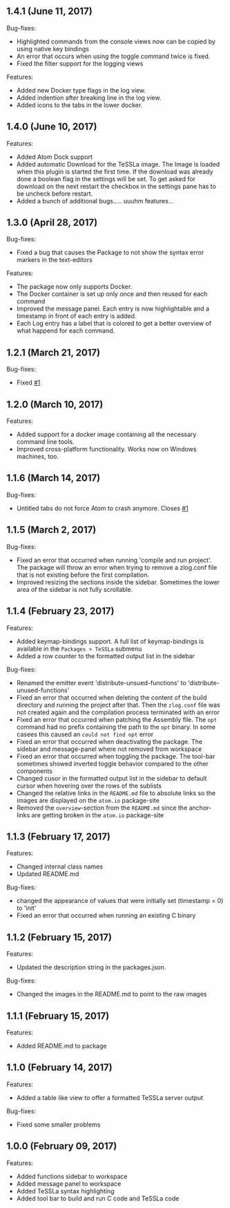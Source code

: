 ## 1.4.1 (June 11, 2017)
Bug-fixes:
  - Highlighted commands from the console views now can be copied by using native key bindings
  - An error that occurs when using the toggle command twice is fixed.
  - Fixed the filter support for the logging views

Features:
  - Added new Docker type flags in the log view.
  - Added indention after breaking line in the log view.
  - Added icons to the tabs in the lower docker.

## 1.4.0 (June 10, 2017)
Features:
  - Added Atom Dock support
  - Added automatic Download for the TeSSLa image. The Image is loaded when this plugin is started the first time.
    If the download was already done a boolean flag in the settings will be set. To get asked for download on the
    next restart the checkbox in the settings pane has to be uncheck before restart.
  - Added a bunch of additional bugs..... uuuhm features...

## 1.3.0 (April 28, 2017)
Bug-fixes:
  - Fixed a bug that causes the Package to not show the syntax error markers in the text-editors

Features:
  - The package now only supports Docker.
  - The Docker container is set up only once and then reused for each command
  - Improved the message panel. Each entry is now highlightable and a timestamp in front of each entry is added.
  - Each Log entry has a label that is colored to get a better overview of what happend for each command.

## 1.2.1 (March 21, 2017)
Bug-fixes:
  - Fixed [#1](https://github.com/malteschmitz/tessla-atom/issues/1)

## 1.2.0 (March 10, 2017)
Features:
  - Added support for a docker image containing all the necessary command line tools.
  - Improved cross-platform functionality. Works now on Windows machines, too.

## 1.1.6 (March 14, 2017)
Bug-fixes:
  - Untitled tabs do not force Atom to crash anymore. Closes [#1](https://github.com/dmlux/TeSSLa/issues/1)

## 1.1.5 (March 2, 2017)
Bug-fixes:
  - Fixed an error that occurred when running 'compile and run project'. The package will throw an error when trying to remove a zlog.conf file that is not existing before the first compilation.
  - Improved resizing the sections inside the sidebar. Sometimes the lower area of the sidebar is not fully scrollable.

## 1.1.4 (February 23, 2017)
Features:
  - Added keymap-bindings support. A full list of keymap-bindings is available in the `Packages > TeSSLa` submenu
  - Added a row counter to the formatted output list in the sidebar

Bug-fixes:
  - Renamed the emitter event 'distribute-unsued-functions' to 'distribute-unused-functions'
  - Fixed an error that occurred when deleting the content of the build directory and running the project after that. Then the `zlog.conf` file was not created again and the compilation process terminated with an error
  - Fixed an error that occurred when patching the Assembly file. The `opt` command had no prefix containing the path to the `opt` binary. In some casees this caused an `could not find opt` error
  - Fixed an error that occurred when deactivating the package. The sidebar and message-panel where not removed from workspace
  - Fixed an error that occurred when toggling the package. The tool-bar sometimes showed inverted toggle behavior compared to the other components
  - Changed cusor in the formatted output list in the sidebar to default cursor when hovering over the rows of the sublists
  - Changed the relative links in the `README.md` file to absolute links so the images are displayed on the `atom.io` package-site
  - Removed the `overview`-section from the `README.md` since the anchor-links are getting broken in the `atom.io` package-site

## 1.1.3 (February 17, 2017)
Features:
  - Changed internal class names
  - Updated README.md

Bug-fixes:
  - changed the appearance of values that were initially set (timestamp = 0) to 'init'
  - Fixed an error that occurred when running an existing C binary

## 1.1.2 (February 15, 2017)
Features:
  - Updated the description string in the packages.json.

Bug-fixes:
  - Changed the images in the README.md to point to the raw images

## 1.1.1 (February 15, 2017)
Features:
  - Added README.md to package

## 1.1.0 (February 14, 2017)
Features:
  - Added a table like view to offer a formatted TeSSLa server output

Bug-fixes:
  - Fixed some smaller problems

## 1.0.0 (February 09, 2017)
Features:
  - Added functions sidebar to workspace
  - Added message panel to workspace
  - Added TeSSLa syntax highlighting
  - Added tool bar to build and run C code and TeSSLa code
